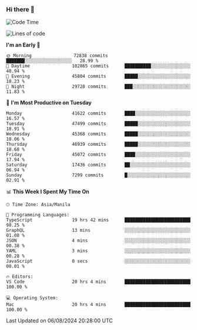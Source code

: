 ### Hi there 👋

<!--START_SECTION:waka-->
![Code Time](http://img.shields.io/badge/Code%20Time-5%2C429%20hrs%2053%20mins-blue)

![Lines of code](https://img.shields.io/badge/From%20Hello%20World%20I%27ve%20Written-115.2%20million%20lines%20of%20code-blue)

**I'm an Early 🐤** 

```text
🌞 Morning                72838 commits       ███████░░░░░░░░░░░░░░░░░░   28.99 % 
🌆 Daytime                102865 commits      ██████████░░░░░░░░░░░░░░░   40.94 % 
🌃 Evening                45804 commits       █████░░░░░░░░░░░░░░░░░░░░   18.23 % 
🌙 Night                  29728 commits       ███░░░░░░░░░░░░░░░░░░░░░░   11.83 % 
```
📅 **I'm Most Productive on Tuesday** 

```text
Monday                   41622 commits       ████░░░░░░░░░░░░░░░░░░░░░   16.57 % 
Tuesday                  47499 commits       █████░░░░░░░░░░░░░░░░░░░░   18.91 % 
Wednesday                45368 commits       █████░░░░░░░░░░░░░░░░░░░░   18.06 % 
Thursday                 46939 commits       █████░░░░░░░░░░░░░░░░░░░░   18.68 % 
Friday                   45072 commits       ████░░░░░░░░░░░░░░░░░░░░░   17.94 % 
Saturday                 17436 commits       ██░░░░░░░░░░░░░░░░░░░░░░░   06.94 % 
Sunday                   7299 commits        █░░░░░░░░░░░░░░░░░░░░░░░░   02.91 % 
```


📊 **This Week I Spent My Time On** 

```text
🕑︎ Time Zone: Asia/Manila

💬 Programming Languages: 
TypeScript               19 hrs 42 mins      █████████████████████████   98.25 % 
GraphQL                  13 mins             ░░░░░░░░░░░░░░░░░░░░░░░░░   01.08 % 
JSON                     4 mins              ░░░░░░░░░░░░░░░░░░░░░░░░░   00.38 % 
YAML                     3 mins              ░░░░░░░░░░░░░░░░░░░░░░░░░   00.28 % 
JavaScript               0 secs              ░░░░░░░░░░░░░░░░░░░░░░░░░   00.01 % 

🔥 Editors: 
VS Code                  20 hrs 4 mins       █████████████████████████   100.00 % 

💻 Operating System: 
Mac                      20 hrs 4 mins       █████████████████████████   100.00 % 
```


 Last Updated on 06/08/2024 20:28:00 UTC
<!--END_SECTION:waka-->


<!--
**rad182/rad182** is a ✨ _special_ ✨ repository because its `README.md` (this file) appears on your GitHub profile.

Here are some ideas to get you started:

- 🔭 I’m currently working on ...
- 🌱 I’m currently learning ...
- 👯 I’m looking to collaborate on ...
- 🤔 I’m looking for help with ...
- 💬 Ask me about ...
- 📫 How to reach me: ...
- 😄 Pronouns: ...
- ⚡ Fun fact: ...
-->
